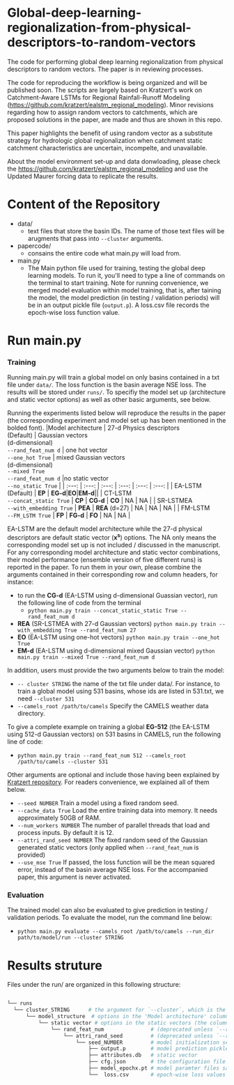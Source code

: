 # Global-deep-learning-regionalization-from-physical-descriptors-to-random-vectors
The code for performing global deep learning regionalization from physical descriptors to random vectors. The paper is in reviewing processes. 

The code for reproducing the workflow is being organized and will be published soon. The scripts are largely based on Kratzert's work on Catchment-Aware LSTMs for Regional Rainfall-Runoff Modeling (https://github.com/kratzert/ealstm_regional_modeling). Minor revisions regarding how to assign random vectors to catchments, which are proposed solutions in the paper, are made and thus are shown in this repo. 

This paper highlights the benefit of using random vector as a substitute strategy for hydrologic global regionalization when catchment static catchment characteristics are uncertain, incompelte, and unavailable. 

About the model environment set-up and data donwloading, please check the https://github.com/kratzert/ealstm_regional_modeling and use the Updated Maurer forcing data to replicate the results.

# Content of the Repository
- data/
  - text files that store the basin IDs. The name of those text files will be arugments that pass into ```--cluster``` arguments. 
- papercode/
  - consains the entire code what main.py will load from. 
- main.py
  - The Main python file used for training, testing the global deep learning models. To run it, you'll need to type a line of commands on the terminal to start training. Note for running convenience, we merged model evaluation within model training, that is, after taining the model, the model prediction (in testing / validation periods) will be in an output pickle file (`output.p`). A loss.csv file records the epoch-wise loss function value.  
# Run main.py
### Training
Running main.py will train a global model on only basins contained in a txt file under `data/`. The loss function is the basin average NSE loss. The results will be stored under `runs/`. To specifiy the model set up (architecture and static vector options) as well as other basic arguments, see below.  

Running the experiments listed below will reproduce the results in the paper (the corresponding experiment and model set up has been mentioned in the bolded font). 
|Model architecture       | 27-d Physics descriptors<br />(Default) | Gaussian vectors<br /> (d-dimensional)<br />`--rand_feat_num d` | one hot vector <br /> `--one_hot True`        | mixed Gaussian vectors <br />(d-dimensional)<br />`--mixed True`<br />`--rand_feat_num d`  |no static vector <br /> `--no_static True`  |
|    :---:                |     :---:   |           :---:                                                 |       :---:                                      |                  :---:                                                                     |       :---:                                |
|    EA-LSTM (Default)              |             **EP**                 | **EG-d**|**EO**|**EM-d**||
|    CT-LSTM <br />`--concat_static True`     |    **CP**    |            **CG-d**        |       **CO**          |                  NA                     |        NA             |
|    SR-LSTMEA <br /> `--with_embedding True` |   **PEA**  |             **REA** (d=27) |          NA           |                  NA                     |     NA                |
|    FM-LSTM <br /> `--FM_LSTM True`        |      **FP**        |           **FG-d**               |        **FO**         |                  NA                     |      NA                |


EA-LSTM are the default model architecture while the 27-d physical descriptors are default static vector (**x<sup>s</sup>**) options. The NA only means the corresponding model set up is not included / discussed in the manuscript. For any corresponding model architecture and static vector combinations, their model performance (ensemble version of five different runs) is reported in the paper. To run them in your own, please combine the arguments contained in their corresponding row and column headers, for instance: 
- to run the **CG-d** (EA-LSTM using d-dimensional Guassian vector), run the following line of code from the terminal 
  - `python main.py train --concat_static_static True --rand_feat_num d`  
- **REA** (SR-LSTMEA with 27-d Gaussian vectors) `python main.py train --with_embedding True --rand_feat_num 27` 
- **EO** (EA-LSTM using one-hot vectors) `python main.py train --one_hot True` 
- **EM-d** (EA-LSTM using d-dimensional mixed Gaussian vector) `python main.py train --mixed True --rand_feat_num d` 
 
 In addition, users must provide the two arguments below to train the model:
 - `-- cluster STRING` the name of the txt file under data/. For instance, to train a global model using 531 basins, whose ids are listed in 531.txt, we need `--cluster 531`
 - `--camels_root /path/to/camels` Specify the CAMELS weather data directory. 
 
 To give a complete example on training a global **EG-512** (the EA-LSTM using 512-d Gaussian vectors) on 531 basins in CAMELS, run the following line of code: 
 - `python main.py train --rand_feat_num 512 --camels_root /path/to/camels --cluster 531`
 
 Other arguments are optional and include those having been explained by [Kratzert repository]([url](https://github.com/kratzert/ealstm_regional_model)). For readers convenience, we explained all of them below. 
 - `--seed NUMBER` Train a model using a fixed random seed. 
 - `--cache_data True` Load the entire training data into memory. It needs approximately 50GB of RAM. 
 - `--num_workers NUMBER` The number of parallel threads that load and process inputs. By default it is 12. 
 - `--attri_rand_seed NUMBER` The fixed random seed of the Gaussian generated static vectors (only applied when `--rand_feat_num` is provided)
 - `--use_mse True` If passed, the loss function will be the mean squared error, instead of the basin average NSE loss. For the accompanied paper, this argument is never activated. 
### Evaluation 
The trained model can also be evaluated to give prediction in testing / validation periods. To evaluate the model, run the command line below: 
- `python main.py evaluate --camels_root /path/to/camels --run_dir path/to/model/run --cluster STRING`

# Results struture
Files under the run/ are organized in this following structure: 
```bash

└── runs
  └── cluster_STRING      # the argument for `--cluster`, which is the basin list txt file name in the data/ folder
      └── model_structure  # options in the 'Model architecture' column of the above table, can only be 'ea' (EA-LSTM), 'ct' (CT-LSTM), 'sr' (SR-LSTMEA), 'fm' (FM-LSTM)  
          └── static vector # options in the static vectors (the column header in the above table), can only be 'physics' (physical descriptors), 'one_hot', 'no_static', 'num_of_sf' (Gaussian vector), 'mixed' (mixed Gaussian vector). 
              └── rand_feat_num               # (deprecated unless `--rand_feat_num` is specified) the dimension of random vectors (i.e., the number specified in the `--rand_feat_num` argument)
                  └── attri_rand_seed         # (deprecated unless `--rand_feat_num` is specified) the seed number for the Gaussian vector generation. 
                      └── seed_NUMBER         # model initialization seed number. 
                          ├── output.p        # model prediction pickle file
                          ├── attributes.db   # static vector 
                          ├── cfg.json        # the configuration file for the model training
                          ├── model_epochx.pt # model paramter files saved after each epoch (x denotes the epoch number)
                          └──  loss.csv       # epoch-wise loss values 


